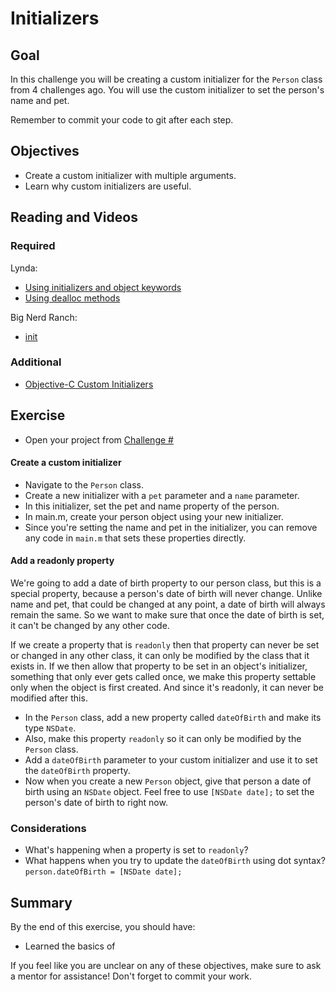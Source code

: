 # Initializers

## Goal

In this challenge you will be creating a custom initializer for the `Person` class from 4 challenges ago. You will use the custom initializer to set the person's name and pet.

Remember to commit your code to git after each step.

## Objectives

* Create a custom initializer with multiple arguments.
* Learn why custom initializers are useful.

## Reading and Videos

### Required

Lynda:

* [Using initializers and object keywords](https://www.lynda.com/Objective-C-tutorials/Using-initializers-object-keywords/143328/157002-4.html?srchtrk=index%3a8%0alinktypeid%3a2%0aq%3aobjective+c%0apage%3a1%0as%3arelevance%0asa%3atrue%0aproducttypeid%3a2)
* [Using dealloc methods](https://www.lynda.com/Objective-C-tutorials/Using-dealloc-methods/143328/157003-4.html?srchtrk=index%3a8%0alinktypeid%3a2%0aq%3aobjective+c%0apage%3a1%0as%3arelevance%0asa%3atrue%0aproducttypeid%3a2)

Big Nerd Ranch:

* [init](https://books.google.ca/books?id=yxwiAgAAQBAJ&q=NSArray#v=snippet&q=init&f=false)

### Additional

* [Objective-C Custom Initializers](http://www.codingexplorer.com/objective-c-custom-initializers/)


## Exercise

>
* Open your project from [Challenge #]()

#### Create a custom initializer

>
* Navigate to the `Person` class.
* Create a new initializer with a `pet` parameter and a `name` parameter.
* In this initializer, set the pet and name property of the person.
* In main.m, create your person object using your new initializer.
* Since you're setting the name and pet in the initializer, you can remove any code in `main.m` that sets these properties directly.


#### Add a readonly property 

We're going to add a date of birth property to our person class, but this is a special property, because a person's date of birth will never change. Unlike name and pet, that could be changed at any point, a date of birth will always remain the same. So we want to make sure that once the date of birth is set, it can't be changed by any other code.

If we create a property that is `readonly` then that property can never be set or changed in any other class, it can only be modified by the class that it exists in. If we then allow that property to be set in an object's initializer, something that only ever gets called once, we make this property settable only when the object is first created. And since it's readonly, it can never be modified after this.

>
* In the `Person` class, add a new property called `dateOfBirth` and make its type `NSDate`.
* Also, make this property `readonly` so it can only be modified by the `Person` class.
* Add a `dateOfBirth` parameter to your custom initializer and use it to set the `dateOfBirth` property. 
* Now when you create a new `Person` object, give that person a date of birth using an `NSDate` object. Feel free to use `[NSDate date];` to set the person's date of birth to right now.


### Considerations

* What's happening when a property is set to `readonly`?
* What happens when you try to update the `dateOfBirth` using dot syntax? `person.dateOfBirth = [NSDate date];` 
  
## Summary

By the end of this exercise, you should have:

* Learned the basics of 

If you feel like you are unclear on any of these objectives, make sure to ask a mentor for assistance! Don't forget to commit your work.



